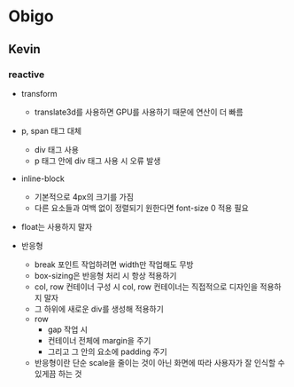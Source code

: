 # Obigo

## Kevin

### reactive

- transform
  - translate3d를 사용하면 GPU를 사용하기 때문에 연산이 더 빠름

- p, span 태그 대체
  - div 태그 사용
  - p 태그 안에 div 태그 사용 시 오류 발생

- inline-block
  - 기본적으로 4px의 크기를 가짐
  - 다른 요소들과 여백 없이 정렬되기 원한다면 font-size 0 적용 필요
- float는 사용하지 말자
- 반응형
  - break 포인트 작업하려면 width만 작업해도 무방
  - box-sizing은 반응형 처리 시 항상 적용하기
  - col, row 컨테이너 구성 시 col, row 컨테이너는 직접적으로 디자인을 적용하지 말자
  - 그 하위에 새로운 div를 생성해 적용하기
  - row
    - gap 작업 시
    - 컨테이너 전체에 margin을 주기
    - 그리고 그 안의 요소에 padding 주기
  - 반응형이란 단순 scale을 줄이는 것이 아닌 화면에 따라 사용자가 잘 인식할 수 있게끔 하는 것

